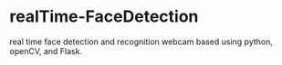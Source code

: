# realTime-FaceDetection
real time face detection and recognition webcam based using python, openCV, and Flask.
